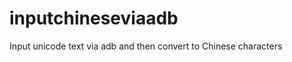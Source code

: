 inputchineseviaadb
==================

Input unicode text via adb and then convert to Chinese characters